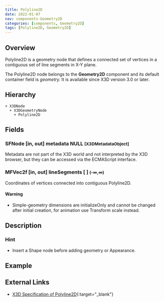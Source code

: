 ```yaml
---
title: Polyline2D
date: 2022-01-07
nav: components-Geometry2D
categories: [components, Geometry2D]
tags: [Polyline2D, Geometry2D]
---
```

<style>
.post h3 {
  word-spacing: 0.2em;
}
</style>

## Overview

Polyline2D is a geometry node that defines a connected set of vertices in a contiguous set of line segments in X-Y plane.

The Polyline2D node belongs to the **Geometry2D** component and its default container field is *geometry.* It is available since X3D version 3.0 or later.

## Hierarchy

```
+ X3DNode
  + X3DGeometryNode
    + Polyline2D
```

## Fields

### SFNode [in, out] **metadata** NULL <small>[X3DMetadataObject]</small>

Metadata are not part of the X3D world and not interpreted by the X3D browser, but they can be accessed via the ECMAScript interface.

### MFVec2f [in, out] **lineSegments** [ ] <small>(-∞,∞)</small>

Coordinates of vertices connected into contiguous Polyline2D.

#### Warning

- Simple-geometry dimensions are initializeOnly and cannot be changed after initial creation, for animation use Transform scale instead.

## Description

### Hint

- Insert a Shape node before adding geometry or Appearance.

## Example

<x3d-canvas src="https://create3000.github.io/media/examples/Geometry2D/Polyline2D/Polyline2D.x3d"></x3d-canvas>

## External Links

- [X3D Specification of Polyline2D](https://www.web3d.org/documents/specifications/19775-1/V4.0/Part01/components/geometry2D.html#Polyline2D){:target="_blank"}
